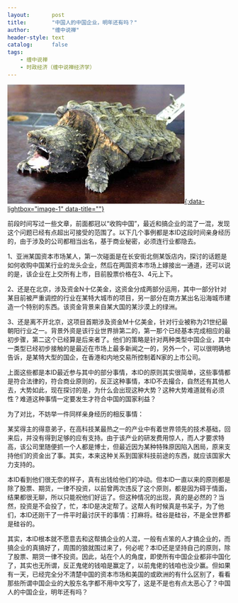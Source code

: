 ```yaml
---
layout:       post
title:        "中国人的中国企业，明年还有吗？"
author:       "缠中说禅"
header-style: text
catalog:      false
tags:
    - 缠中说禅
    - 时政经济（缠中说禅经济学）
---
```


[![](/img/czsc/20060911-0303.png){:data-lightbox="image-1" data-title=""}](/img/czsc/20060911-0303.png)



前段时间写过一些文章，前面都冠以“收购中国”，最近和搞企业的混了一混，发现这个问题已经有点超出可接受的范围了。以下几个事例都是本ID这段时间亲身经历的，由于涉及的公司都相当出名，基于商业秘密，必须连行业都隐去。

1、亚洲某国资本市场某人，第一次碰面是在长安街北侧某饭店内，探讨的话题是如何收购中国某行业的龙头企业，然后在两国资本市场上嫁接出一通道，还可以说的是，该企业在上交所有上市，目前股票价格在3、4元上下。

2、还是在北京，涉及资金N十亿美金，这资金分成两部分运用，其中一部分针对某目前被严重调控的行业在某特大城市的项目，另一部分在南方某出名沿海城市建造一个特别的东西。该资金背景来自某大国的某沙漠上的绿洲。

3、还是离不开北京，这项目首期涉及资金M十亿美金，针对行业被称为21世纪最朝阳行业之一。背景外资是该行业世界排第二的，第一那个已经基本完成相应的最初步骤，第二这个已经算是后来者了。他们的策略是针对两种类型中国企业，其中一类型已经初步接触的是最近在市场上最多新闻之一的，另外一个，可以很明确地告诉，是某特大型的国企，在香港和内地交易所控制着N家的上市公司。

上面这些都是本ID最近参与其中的部分事情，本ID的原则其实很简单，这些事情都是符合法律的，符合商业原则的，反正这种事情，本ID不去撮合，自然还有其他人去，大势如此，现在探讨的是，为什么会出现这种大势？这种大势难道就有必须性？难道这种事情一定要发生才符合中国的国家利益？

为了对比，不妨举一件同样亲身经历的相反事情：

某奖得主的得意弟子，在高科技某最热之一的产业中有着世界领先的技术基础，回来后，并没有得到足够的应有支持。由于该产业的研发费用惊人，而人才要求特高，该公司里随便抓一个人都是博士，但最近因为某种特殊原因陷入困局，原来支持他们的资金出了事。其实，本来这种关系到国家科技前途的东西，就应该国家大力支持的。

本ID看到他们很无奈的样子，真有出钱给他们的冲动。但本ID一直以来的原则都是除了股票、期货，一律不投资，以前曾两次违反了这个原则，都是因为碍于情面，结果都很无聊，所以只能祝他们好运了。但这种情况的出现，真的是必然的？当然，投资是不会投了，忙，本ID是决定帮了。这帮人有时候真是书呆子，为了他们，本ID还刚干了一件平时最讨厌干的事情：打麻将。硅谷是硅谷，不是全世界都是硅谷的。

其实，本ID根本就不愿意去和这帮搞企业的人混，一般有点笨的人才搞企业的，而搞企业的真搞好了，周围的狼就围过来了，何必呢？本ID还是坚持自己的原则，除了股票、期货一律不投资。因此，站在个人的角度，即使所有中国企业都非中国化了，其实也无所谓，反正鬼佬的钱咱是赢定了，以前鬼佬的钱咱也没少赢。但如果有一天，已经完全分不清楚中国的资本市场和美国的或欧洲的有什么区别了，看看那些所谓中国企业的大股东名字都不用中文写了，这是不是也有点太恶心了？中国人的中国企业，明年还有吗？
